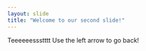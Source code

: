 ```yaml
---
layout: slide
title: "Welcome to our second slide!"
---
```

Teeeeeessstttt
Use the left arrow to go back!
